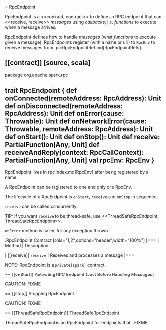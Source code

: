 = RpcEndpoint

RpcEndpoint is a <<contract, contract>> to define an RPC endpoint that can <<receive, receive>> *messages* using *callbacks*, i.e. *functions* to execute when a message arrives.

RpcEndpoint defines how to handle *messages* (what *functions* to execute given a message). RpcEndpoints register (with a name or uri) to `RpcEnv` to receive messages from rpc:RpcEndpointRef.md[RpcEndpointRefs].

[[contract]]
[source, scala]
----
package org.apache.spark.rpc

trait RpcEndpoint {
  def onConnected(remoteAddress: RpcAddress): Unit
  def onDisconnected(remoteAddress: RpcAddress): Unit
  def onError(cause: Throwable): Unit
  def onNetworkError(cause: Throwable, remoteAddress: RpcAddress): Unit
  def onStart(): Unit
  def onStop(): Unit
  def receive: PartialFunction[Any, Unit]
  def receiveAndReply(context: RpcCallContext): PartialFunction[Any, Unit]
  val rpcEnv: RpcEnv
}
----

RpcEndpoint lives in rpc:index.md[RpcEnv] after being registered by a name.

A RpcEndpoint can be registered to one and only one RpcEnv.

The lifecycle of a RpcEndpoint is `onStart`, `receive` and `onStop` in sequence.

`receive` can be called concurrently.

TIP: If you want `receive` to be thread-safe, use <<ThreadSafeRpcEndpoint, ThreadSafeRpcEndpoint>>.

`onError` method is called for any exception thrown.

.RpcEndpoint Contract
[cols="1,2",options="header",width="100%"]
|===
| Method
| Description

| [[receive]] `receive`
| Receives and processes a message
|===

NOTE: RpcEndpoint is a `private[spark]` contract.

== [[onStart]] Activating RPC Endpoint (Just Before Handling Messages)

CAUTION: FIXME

== [[stop]] Stopping RpcEndpoint

CAUTION: FIXME

== [[ThreadSafeRpcEndpoint]] ThreadSafeRpcEndpoint

ThreadSafeRpcEndpoint is an RpcEndpoint for endpoints that...FIXME

